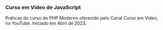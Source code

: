 ### Curso em Vídeo de JavaScript

Práticas do curso de PHP Moderno oferecido pelo Canal Curso em Vídeo, no YouTube. Iniciado em Abril de 2023.